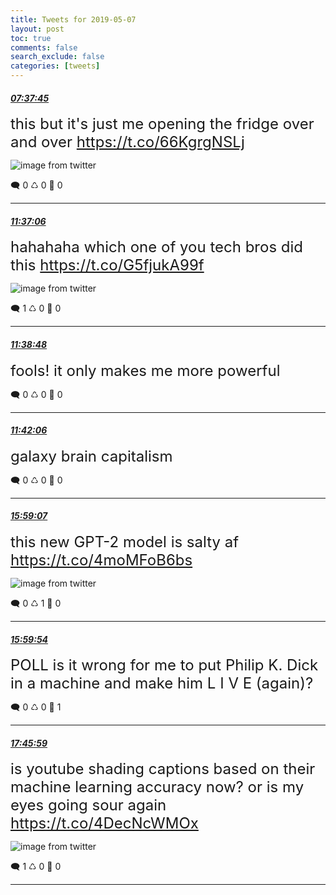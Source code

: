 ```yaml
---
title: Tweets for 2019-05-07
layout: post
toc: true
comments: false
search_exclude: false
categories: [tweets]
---
```



#### <a href = "https://twitter.com/deepfates/status/1125756605746692098">*07:37:45*</a>

<font size="5">this but it's just me opening the fridge over and over  https://t.co/66KgrgNSLj</font>

![image from twitter](/fastpages//images/D599qYxUIAUMTmk.jpg)


🗨️ 0 ♺ 0 🤍  0   

---
    
#### <a href = "https://twitter.com/deepfates/status/1125816841622806528">*11:37:06*</a>

<font size="5">hahahaha which one of you tech bros did this  https://t.co/G5fjukA99f</font>

![image from twitter](/fastpages//images/D5-0cx0VUAEc85j.png)


🗨️ 1 ♺ 0 🤍  0   

---
    
#### <a href = "https://twitter.com/deepfates/status/1125817270280671232">*11:38:48*</a>

<font size="5">fools! it only makes me more powerful</font>



🗨️ 0 ♺ 0 🤍  0   

---
    
#### <a href = "https://twitter.com/deepfates/status/1125818101348519936">*11:42:06*</a>

<font size="5">galaxy brain capitalism</font>



🗨️ 0 ♺ 0 🤍  0   

---
    
#### <a href = "https://twitter.com/deepfates/status/1125882779797835777">*15:59:07*</a>

<font size="5">this new GPT-2 model is salty af  https://t.co/4moMFoB6bs</font>

![image from twitter](/fastpages//images/D5_wY0kUUAAQ2F1.png)


🗨️ 0 ♺ 1 🤍  0   

---
    
#### <a href = "https://twitter.com/deepfates/status/1125882977622212610">*15:59:54*</a>

<font size="5">POLL is it wrong for me to put Philip K. Dick in a machine and make him L I V E  (again)?</font>



🗨️ 0 ♺ 0 🤍  1   

---
    
#### <a href = "https://twitter.com/deepfates/status/1125909673679319040">*17:45:59*</a>

<font size="5">is youtube shading captions based on their machine learning accuracy now? or is my eyes going sour again  https://t.co/4DecNcWMOx</font>

![image from twitter](/fastpages//images/D6AIxKZV4AAVuzL.jpg)


🗨️ 1 ♺ 0 🤍  0   

---
    
            
